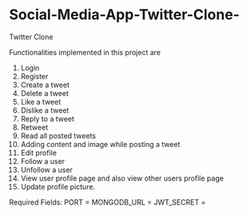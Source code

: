 # Social-Media-App-Twitter-Clone-
Twitter Clone

Functionalities implemented in this project are
1. Login
2. Register
3. Create a tweet
4. Delete a tweet
5. Like a tweet
6. Dislike a tweet
7. Reply to a tweet
8. Retweet
9. Read all posted tweets
10. Adding content and image while posting a tweet
11. Edit profile
12. Follow a user
13. Unfollow a user
14. View user profile page and also view other users profile page
15. Update profile picture.

Required Fields:
PORT = 
MONGODB_URL = 
JWT_SECRET = 

